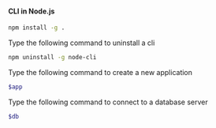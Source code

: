 #### CLI in Node.js

```sh
npm install -g .
```

Type the following command to uninstall a cli

```sh
npm uninstall -g node-cli
```

Type the following command to create a new application

```sh
$app
```

Type the following command to connect to a database server

```sh
$db
```